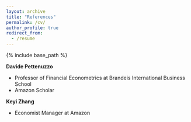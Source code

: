```yaml
---
layout: archive
title: "References"
permalink: /cv/
author_profile: true
redirect_from:
  - /resume
---
```


{% include base_path %}

**Davide Pettenuzzo**
- Professor of Financial Econometrics at Brandeis International Business School
- Amazon Scholar

**Keyi Zhang**
- Economist Manager at Amazon


